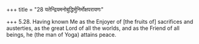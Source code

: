 +++
title = "28 यतेन्द्रियमनोबुद्धिर्मुनिर्मोक्षपरायणः"

+++
5.28. Having known Me as the Enjoyer of \[the fruits of\] sacrifices and
austerties, as the great Lord of all the worlds, and as the Friend of
all beings, he (the man of Yoga) attains peace.
